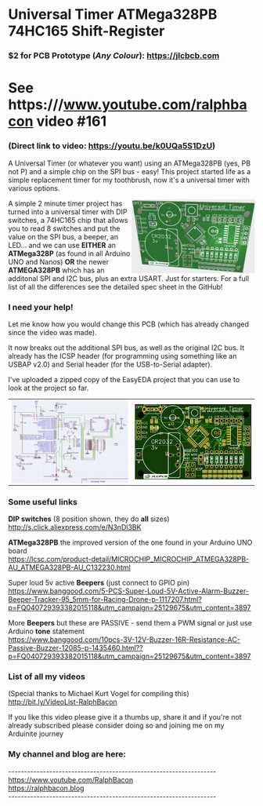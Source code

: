 # Universal Timer ATMega328PB 74HC165 Shift-Register

### $2 for PCB Prototype (*Any Colour*): https://jlcbcb.com

# See https:///www.youtube.com/ralphbacon video #161
### (Direct link to video: https://youtu.be/k0UQa5S1DzU)

A Universal Timer (or whatever you want) using an ATMega328PB (yes, PB not P) and a simple chip on the SPI bus - easy!
This project started life as a simple replacement timer for my toothbrush, now it's a universal timer with various options.

<img src="images/PCB Front - 3D Draft.JPG" align="right" width="50%">  

A simple 2 minute timer project has turned into a universal timer with DIP switches, a 74HC165 chip that allows you to read 8 switches and put the value on the SPI bus, a beeper, an LED... and we can use **EITHER** an **ATMega328P** (as found in all Arduino UNO and Nanos) **OR** the newer **ATMEGA328PB** which has an additonal SPI and I2C bus, plus an extra USART. Just for starters. For a full list of all the differences see the detailed spec sheet in the GitHub!

### I need your help!
Let me know how you would change this PCB (which has already changed since the video was made).

It now breaks out the additional SPI bus, as well as the original I2C bus. It already has the ICSP header (for programming using something like an USBAP v2.0) and Serial header (for the USB-to-Serial adapter).

I've uploaded a zipped copy of the EasyEDA project that you can use to look at the project so far.
<table>
  <tr>
    <td width="50%"><img src="images/Circuit Diagram - Draft.JPG" align="left" ></td>
    <td><img src="images/PCB Front - Draft.JPG" align="right"></td>
  </tr>
</table>

### Some useful links   

**DIP switches** (8 position shown, they do **all** sizes)  
http://s.click.aliexpress.com/e/N3nDl3BK  

**ATMega328PB** the improved version of the one found in your Arduino UNO board  
https://lcsc.com/product-detail/MICROCHIP_MICROCHIP_ATMEGA328PB-AU_ATMEGA328PB-AU_C132230.html  

Super loud 5v active **Beepers** (just connect to GPIO pin)   
https://www.banggood.com/5-PCS-Super-Loud-5V-Active-Alarm-Buzzer-Beeper-Tracker-95_5mm-for-Racing-Drone-p-1117207.html?p=FQ040729393382015118&utm_campaign=25129675&utm_content=3897

More **Beepers** but these are PASSIVE - send them a PWM signal or just use Arduino **tone** statement  
https://www.banggood.com/10pcs-3V-12V-Buzzer-16R-Resistance-AC-Passive-Buzzer-12085-p-1435460.html??p=FQ040729393382015118&utm_campaign=25129675&utm_content=3897

### List of all my videos
(Special thanks to Michael Kurt Vogel for compiling this)
http://bit.ly/VideoList-RalphBacon

If you like this video please give it a thumbs up, share it and if you're not already subscribed please consider doing so and joining me on my Arduinite journey

### My channel and blog are here:  
\------------------------------------------------------------------  
https://www.youtube.com/RalphBacon  
https://ralphbacon.blog  
\------------------------------------------------------------------

